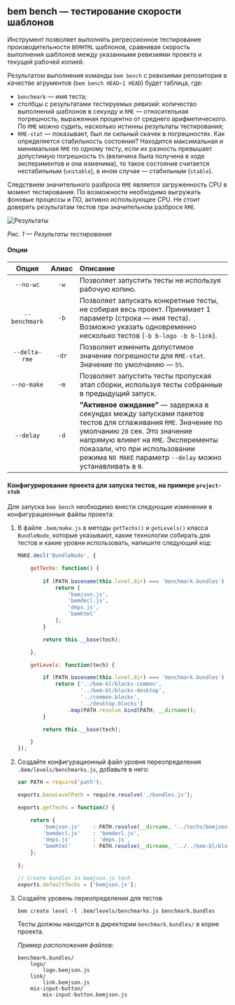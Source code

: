## bem bench — тестирование скорости шаблонов

Инструмент позволяет выполнять регрессионное тестирование производительности `BEMHTML` шаблонов, сравнивая скорость выполнения шаблонов между указанными ревизиями проекта и текущей рабочей копией.

Результатом выполнения команды `bem bench` с ревизиями репозитория в качестве агрументов (`bem bench HEAD~1 HEAD`) будет таблица, где:

 - `benchmark` — имя теста;
 - столбцы с результатами тестируемых ревизий: количество выполнений шаблонов в секунду и `RME` — относительная погрешность, выраженная процентно от среднего арифметического. По `RME` можно судить, насколько истинны результаты тестирования;
 - `RME-stat` — показывает, был ли сильный скачек в погрешностях. Как определяется стабильность состояния? Находится максимальная и минимальная `RME` по одному тесту, если их разность превышает допустимую погрешность `5%` (величина была получена в ходе экспериментов и она изменима), то такое состояние считается нестабильным (`unstable`), в ином случае — стабильным (`stable`).

Следствием значительного разброса `RME` является загруженность CPU в момент тестирования. По возможности необходимо выгружать фоновые процессы и ПО, активно использующее CPU. Не стоит доверять результатам тестов при значительном разбросе `RME`.

![Результаты](https://raw.github.com/bem/bem-tools/bench/docs/bem-bench/bem-bench.ru.jpg "Рисунок 1 — Результаты тестирования")

*Рис. 1 — Результаты тестирования*

#### Опции

 Опция | Алиас   | Описание|
:-------:|:-------:| :-------|
| `--no-wc` | `-w` | Позволяет запустить тесты не используя рабочую копию. |
| `--benchmark` | `-b` | Позволяет запускать конкретные тесты, не собирая весь проект. Принимает 1 параметр (строка — имя теста). Возможно указать одновременно несколько тестов (`-b b-logo -b b-link`).|
| `--delta-rme` | `-dr` | Позволяет изменить допустимое значение погрешности для `RME-stat`. Значение по умолчанию — `5%`. |
| `--no-make` | `-m` | Позволяет запустить тесты пропуская этап сборки, используя тесты собранные в предыдущий запуск. |
| `--delay` | `-d` | **"Активное ожидание"** — задержка в секундах между запусками пакетов тестов для сглаживания `RME`. Значение по умолчанию `20` сек. Это значение напрямую влияет на `RME`. Эксперементы показали, что при использовании режима `NO MAKE` параметр `--delay` можно устанавливать в `0`.|

#### Конфигурирование проекта для запуска тестов, на примере `project-stub`

Для запуска `bem bench` необходимо внести следующие изменения в конфигурационные файлы проекта:

1. В файлe `.bem/make.js` в методы `getTechs()` и `getLevels()` класса `BundleNode`, которые указывают, какие технологии собирать для тестов и какие уровни использовать, напишите следующий код:

    ```js
    MAKE.decl('BundleNode', {
    
        getTechs: function() {
            
            if (PATH.basename(this.level.dir) === 'benchmark.bundles')  {
                return [
                    'bemjson.js',
                    'bemdecl.js',
                    'deps.js',
                    'bemhtml'
                ];
            }

            return this.__base(tech);

        },

        getLevels: function(tech) {

            if (PATH.basename(this.level.dir) === 'benchmark.bundles') {
                return ['../bem-bl/blocks-common',
                        '../bem-bl/blocks-desktop',
                        '../common.blocks',
                        '../desktop.blocks']
                    .map(PATH.resolve.bind(PATH, __dirname));
            }

            return this.__base(tech);

        }
    });
    ```

2. Создайте конфигурационный файл уровня переопределения `.bem/levels/benchmarks.js`, добавьте в него:

    ```js
    var PATH = require('path');
    
    exports.baseLevelPath = require.resolve('./bundles.js');
    
    exports.getTechs = function() {
    
        return {
            'bemjson.js'    : PATH.resolve(__dirname, '../techs/bemjson.js'),
            'bemdecl.js'    : 'bemdecl.js',
            'deps.js'       : 'deps.js',
            'bemhtml'       : PATH.resolve(__dirname, '../../bem-bl/blocks-common/i-bem/bem/techs/bemhtml.js')
        };
    
    };
    
    // Create bundles in bemjson.js tech
    exports.defaultTechs = ['bemjson.js'];
    ```

3. Создайте уровень переопределения для тестов

    ```
    bem create level -l .bem/levels/benchmarks.js benchmark.bundles
    ```

    Тесты должны находится в директории `benchmark.bundles/` в корне проекта.

    *Пример расположения файлов:*
    ```
    benchmark.bundles/
        logo/
            logo.bemjson.js
        link/
            link.bemjson.js
        mix-input-button/
            mix-input-button.bemjson.js
    ```
